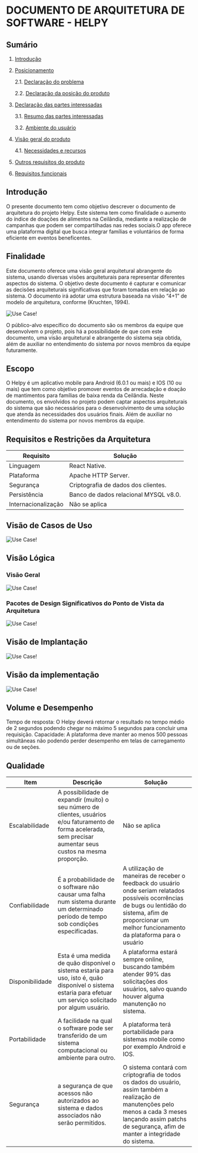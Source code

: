 # DOCUMENTO DE ARQUITETURA DE SOFTWARE - HELPY

## Sumário

1. [Introdução](#introdução)
   
2. [Posicionamento](#posicionamento)
   
    2.1. [Declaração do problema](#1-declaração-do-problema)

    2.2. [Declaração da posição do produto](#1-declaração-da-posição-do-produto)

3. [Declaração das partes interessadas](#declaração-das-partes-interessadas)
   
    3.1. [Resumo das partes interessadas](#1-resumo-das-partes-interessadas)

    3.2. [Ambiente do usuário](#2-ambiente-do-usuário)

4. [Visão geral do produto](#visão-geral-do-produto)
   
    4.1. [Necessidades e recursos](#1-necessidades-e-recursos)

5. [Outros requisitos do produto](#outros-requisitos-do-produto)
   
6. [Requisitos funcionais](#requisitos-funcionais)

## Introdução

O presente documento tem como objetivo descrever o documento de arquitetura do projeto Helpy. Este sistema tem como finalidade o aumento do índice de doações de alimentos na Ceilândia, mediante a realização de campanhas que podem ser compartilhadas nas redes sociais.O app oferece uma plataforma digital que busca integrar famílias e voluntários de forma eficiente em eventos beneficentes.

## Finalidade

Este documento oferece uma visão geral arquitetural abrangente do sistema, usando diversas visões arquiteturais para representar diferentes aspectos do sistema. O objetivo deste documento é capturar e comunicar as decisões arquiteturais significativas que foram tomadas em relação ao sistema. O documento irá adotar uma estrutura baseada na visão “4+1” de modelo de arquitetura, conforme (Kruchten, 1994).

![Use Case!](/imgdoc/Visões4-1.png "Visões 4+1 da arquitetura de software (Kruchten, 1994)")

O público-alvo específico do documento são os membros da equipe que desenvolvem o projeto, pois há a possibilidade de que com este documento, uma visão arquitetural e abrangente do sistema seja obtida, além de auxiliar no entendimento do sistema por novos membros da equipe
futuramente.

## Escopo

O Helpy é um aplicativo mobile para Android (6.0.1 ou mais) e IOS (10 ou mais) que tem como objetivo promover eventos de arrecadação e doação de mantimentos para famílias de baixa renda da Ceilândia. Neste documento, os envolvidos no projeto podem captar aspectos arquiteturais do sistema que são necessários para o desenvolvimento de uma solução que atenda às necessidades dos usuários finais. Além de auxiliar no entendimento do sistema por novos membros da equipe.

## Requisitos e Restrições da Arquitetura

 | Requisito           | Solução                               |
 | ------------------- | ------------------------------------- |
 | Linguagem           | React Native.                         |
 | Plataforma          | Apache HTTP Server.                   |
 | Segurança           | Criptografia de dados dos clientes.   |
 | Persistência        | Banco de dados relacional MYSQL v8.0. |
 | Internacionalização | Não se aplica                         |
  
## Visão de Casos de Uso

![Use Case!](/usercase/UseCaseHelpy.png "Diagrama de Casos de Uso do Sistema")

## Visão Lógica

### Visão Geral

![Use Case!](/imgdoc/VisaoGeral.png "Visão Geral")

### Pacotes de Design Significativos do Ponto de Vista da Arquitetura

![Use Case!](/imgdoc/Pacotes.png "Diagrama de pacotes")

## Visão de Implantação

![Use Case!](/imgdoc/Implantacao.png "Diagrama de pacotes")

## Visão da implementação

![Use Case!](/imgdoc/implementacao.png "Diagrama de pacotes")

## Volume e Desempenho

Tempo de resposta: O Helpy deverá retornar o resultado no tempo médio de 2 segundos
podendo chegar no máximo 5 segundos para concluir uma requisição.
Capacidade: A plataforma deve manter ao menos 500 pessoas simultâneas não podendo
perder desempenho em telas de carregamento ou de seções.

## Qualidade

| Item            | Descrição                                                                                                                                                         | Solução                                                                                                                                                                                                          |
| --------------- | ----------------------------------------------------------------------------------------------------------------------------------------------------------------- | ---------------------------------------------------------------------------------------------------------------------------------------------------------------------------------------------------------------- |
| Escalabilidade  | A possibilidade de expandir (muito) o seu número de clientes, usuários e/ou faturamento de forma acelerada, sem precisar aumentar seus custos na mesma proporção. | Não se aplica                                                                                                                                                                                                    |
| Confiabilidade  | É a probabilidade de o software não causar uma falha num sistema durante um determinado período de tempo sob condições especificadas.                             | A utilização de maneiras de receber o feedback do usuário onde seriam relatados possíveis ocorrências de bugs ou lentidão do sistema, afim de proporcionar um melhor funcionamento da plataforma para o usuário  |
| Disponibilidade | Esta é uma medida de quão disponível o sistema estaria para uso, isto é, quão disponível o sistema estaria para efetuar um serviço solicitado por algum usuário.  | A plataforma estará sempre online, buscando também atender 99% das solicitações dos usuários, salvo quando houver alguma manutenção no sistema.                                                                  |
| Portabilidade   | A facilidade na qual o software pode ser transferido de um sistema computacional ou ambiente para outro.                                                          | A plataforma terá portabilidade para sistemas mobile como por exemplo Android e IOS.                                                                                                                             |
| Segurança       | a segurança de que acessos não autorizados ao sistema e dados associados não serão permitidos.                                                                    | O sistema contará com criptografia de todos os dados do usuário, assim também a realização de manutenções pelo menos a cada 3 meses lançando assim patchs de segurança, afim de manter a integridade do sistema. |
  